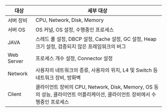 | 대상         | 세부 대상                                                                              |
| ---------- | ---------------------------------------------------------------------------------- |
| 서버 장비      | CPU, Network, Disk, Memory                                                         |
| 서버 OS      | OS 커널, OS 설정, 수행중인 프로세스                                                            |
| JAVA       | 스레드 풀 설정, DBCP 설정, Cache 설정, GC 설정, Heap 크기 설정, 검증되지 않은 프레임워크의 버그                  |
| Web Server | 프로세스 개수 설정, Connector 설정                                                           |
| Network    | 사용자의 네트워크의 종류, 사용자의 위치, L4 및 Switch 등 네트워크 장비, 방화벽                                 |
| Client     | 클라이언트 장비의 CPU, Network, Disk, Memory, OS 등의 성능, 클라이언트 어플리케이션, 클라이언트 장비에서 수행중인 프로세스 |
